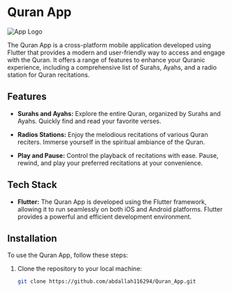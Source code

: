 # Quran App

![App Logo](app_logo.png)

The Quran App is a cross-platform mobile application developed using Flutter that provides a modern and user-friendly way to access and engage with the Quran. It offers a range of features to enhance your Quranic experience, including a comprehensive list of Surahs, Ayahs, and a radio station for Quran recitations.

## Features

- **Surahs and Ayahs:** Explore the entire Quran, organized by Surahs and Ayahs. Quickly find and read your favorite verses.

- **Radios Stations:** Enjoy the melodious recitations of various Quran reciters. Immerse yourself in the spiritual ambiance of the Quran.

- **Play and Pause:** Control the playback of recitations with ease. Pause, rewind, and play your preferred recitations at your convenience.

## Tech Stack

- **Flutter:** The Quran App is developed using the Flutter framework, allowing it to run seamlessly on both iOS and Android platforms. Flutter provides a powerful and efficient development environment.

## Installation

To use the Quran App, follow these steps:

1. Clone the repository to your local machine:

   ```bash
   git clone https://github.com/abdallah116294/Quran_App.git
